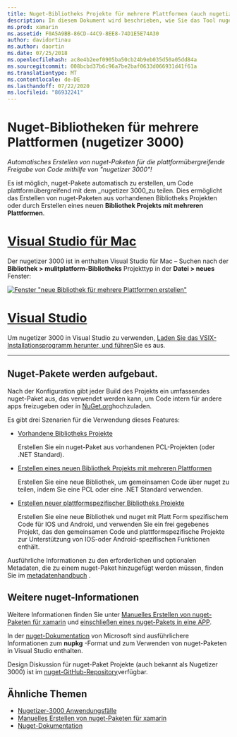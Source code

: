 ```yaml
---
title: Nuget-Bibliotheks Projekte für mehrere Plattformen (auch nugetizer 3000)
description: In diesem Dokument wird beschrieben, wie Sie das Tool nugetizer 3000 zum automatischen Erstellen von nuget-Paketen verwenden, um Code plattformübergreifend freizugeben.
ms.prod: xamarin
ms.assetid: F0A5A9BB-86CD-44C9-8EE8-74D1E5E74A30
author: davidortinau
ms.author: daortin
ms.date: 07/25/2018
ms.openlocfilehash: ac8e4b2eef0905ba50cb24b9eb035d50a05dd84a
ms.sourcegitcommit: 008bcbd37b6c96a7be2baf0633d066931d41f61a
ms.translationtype: MT
ms.contentlocale: de-DE
ms.lasthandoff: 07/22/2020
ms.locfileid: "86932241"
---
```

# <a name="nuget-multiplatform-library-projects-nugetizer-3000"></a>Nuget-Bibliotheken für mehrere Plattformen (nugetizer 3000)

_Automatisches Erstellen von nuget-Paketen für die plattformübergreifende Freigabe von Code mithilfe von "nugetizer 3000"!_

Es ist möglich, nuget-Pakete automatisch zu erstellen, um Code plattformübergreifend mit dem _nugetizer 3000_zu teilen. Dies ermöglicht das Erstellen von nuget-Paketen aus vorhandenen Bibliotheks Projekten oder durch Erstellen eines neuen **Bibliothek Projekts mit mehreren Plattformen**.

# <a name="visual-studio-for-mac"></a>[Visual Studio für Mac](#tab/macos)

Der nugetizer 3000 ist in enthalten Visual Studio für Mac &ndash; Suchen nach der **Bibliothek > mulitplatform-Bibliotheks** Projekttyp in der **Datei > neues** Fenster:

[![Fenster "neue Bibliothek für mehrere Plattformen erstellen"](images/mulitplatform-library-sml.png)](images/mulitplatform-library.png#lightbox)

# <a name="visual-studio"></a>[Visual Studio](#tab/windows)

Um nugetizer 3000 in Visual Studio zu verwenden, [Laden Sie das VSIX-Installationsprogramm herunter, und führen](https://bit.ly/nugetizer-2017)Sie es aus.

-----

## <a name="building-nuget-packages"></a>Nuget-Pakete werden aufgebaut.

Nach der Konfiguration gibt jeder Build des Projekts ein umfassendes nuget-Paket aus, das verwendet werden kann, um Code intern für andere apps freizugeben oder in [NuGet.org](https://www.nuget.org)hochzuladen.

Es gibt drei Szenarien für die Verwendung dieses Features:

- [Vorhandene Bibliotheks Projekte](existing-library.md)

  Erstellen Sie ein nuget-Paket aus vorhandenen PCL-Projekten (oder .NET Standard).

- [Erstellen eines neuen Bibliothek Projekts mit mehreren Plattformen](single-codebase.md)

  Erstellen Sie eine neue Bibliothek, um gemeinsamen Code über nuget zu teilen, indem Sie eine PCL oder eine .NET Standard verwenden.

- [Erstellen neuer plattformspezifischer Bibliotheks Projekte](platform-specific.md)

  Erstellen Sie eine neue Bibliothek und nuget mit Platt Form spezifischem Code für IOS und Android, und verwenden Sie ein frei gegebenes Projekt, das den gemeinsamen Code und plattformspezifische Projekte zur Unterstützung von IOS-oder Android-spezifischen Funktionen enthält.

Ausführliche Informationen zu den erforderlichen und optionalen Metadaten, die zu einem nuget-Paket hinzugefügt werden müssen, finden Sie im [metadatenhandbuch](metadata.md) .

## <a name="further-nuget-information"></a>Weitere nuget-Informationen

Weitere Informationen finden Sie unter [Manuelles Erstellen von nuget-Paketen für xamarin](~/cross-platform/app-fundamentals/nuget-manual.md) und [einschließen eines nuget-Pakets in eine APP](https://docs.microsoft.com/visualstudio/mac/nuget-walkthrough).

In der [nuget-Dokumentation](https://docs.microsoft.com/nuget/) von Microsoft sind ausführlichere Informationen zum **nupkg** -Format und zum Verwenden von nuget-Paketen in Visual Studio enthalten.

Design Diskussion für nuget-Paket Projekte (auch bekannt als Nugetizer 3000) ist im [nuget-GitHub-Repository](https://github.com/NuGet/Home/wiki/NuGetizer-3000)verfügbar.

## <a name="related-links"></a>Ähnliche Themen

- [Nugetizer-3000 Anwendungsfälle](https://github.com/NuGet/Home/wiki/NuGetizer-Core-Scenarios)
- [Manuelles Erstellen von nuget-Paketen für xamarin](~/cross-platform/app-fundamentals/nuget-manual.md)
- [Nuget-Dokumentation](https://docs.microsoft.com/nuget/)
